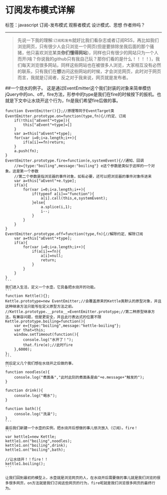 # 订阅发布模式详解

标签：javascript 订阅-发布模式 观察者模式 设计模式、思想 作者帅吗？

---
>先说一下我的理解:`订阅和发布`就好比我们看杂志或者订阅RSS，再比如我们浏览网页，只有很少人会只浏览一个网页(但是要排除坐我后面的那个骚猪，他只喜欢浏览某类**你们懂得网站**)，同样也只有很少的网站只为一个人而开(啥？你说我的github只有我自己玩？那你们看的是什么！！！！)，我们每天浏览很多网站，同样这些网站也在被很多人浏览，大家相互没有必然的联系，只有我们在**想**访问这些网站的时候，才会浏览网页，此时对于网页而言，我就是订阅者，反之对于我来说，网页就是发布者。

##一个烧水的例子。
这是通过EventEmitter这个我们封装的对象来简单模仿jQuery中的on、off，fire方法，形参中的type是我们在fire的时候按下的扳机。也就是下文中让水烧开这个行为，fn是我们希望fire后做的事。
````
function EventEmitter(){};//原理等同于EventTarget类
EventEmitter.prototype.on=function(type,fn){//约定、订阅
	if(!this["aEvent"+type]){
		this["aEvent"+type]=[]	
	}
	var a=this["aEvent"+type];
	for(var i=0;i<a.length;i++){
		if(a[i]==fn)return;	
	}
	a.push(fn);
}
EventEmitter.prototype.fire=function(e,systemEvent){//通知、回调
	//e={type:"boiling",message:"boiling"} e这个参数是类似于这样的一个对象。这是第一个参数
	//第二个参数是指浏览器的事件对象，如有必要，还可以把浏览器的事件对象传进来
	var a=this["aEvent"+e.type];
	if(a){
		for(var i=0;i<a.length;i++){
			if(typeof a[i]=="function"){
				a[i].call(this,e,systemEvent);
			}else{
				a.splice(i,1);
				i--;	
			}
		}
	}
}
EventEmitter.prototype.off=function(type,fn){//解除约定、解除订阅
	var a=this["aEvent"+type];
	if(a){
		for(var i=0;i<a.length;i++){
			if(a[i]==fn){
				a[i]=null;
				return;	
			}
		}
	}
}
```
我们进入生活，定义一个水壶，它具备把水烧开的功能。
```
function Kettle(){};
Kettle.prototype=new EventEmitter;//会覆盖原来的Kettle类默认的原型对象，并且这种继承方法只能写在定义原型方法之前。
//Kettle.prototype.__proto__=EventEmitter.prototype;//第二种原型继承方法，有兼容问题，但是更安全，并且此行表达式的位置不限
Kettle.prototype.boiling=function(){
	var e={type:"boiling",message:"kettle-boiling"};
	var that=this;
	window.setTimeout(function(){
		console.log("水开了！");
		that.fire(e);//此时fire
	},6000);
};
```
然后定义几个我们想在水烧开之后做的事，
```
function noodles(e){
	console.log("煮面条","此时此刻的煮面条是由"+e.message+"触发的");	
}

function drink(){
	console.log("喝水");
}

function bath(){
	console.log("洗澡");
}
```
最后我们新建一个水壶的实例，把水烧开后想做的事儿依次放入（订阅）。fire！
```
var kettle1=new Kettle;
kettle1.on("boiling",noodles);
kettle1.on("boiling",drink);
kettle1.on("boiling",bath);

//让水烧开！！fire！！
kettle1.boiling();
```

让我们回到最初的模型上，水壶就是浏览网页的人，在水烧开后需要做的事儿就是我们浏览的很多很多网页，on方法就是我们订阅这些网页的行为，fire呢就是我们浏览很多网页的最终行为。




